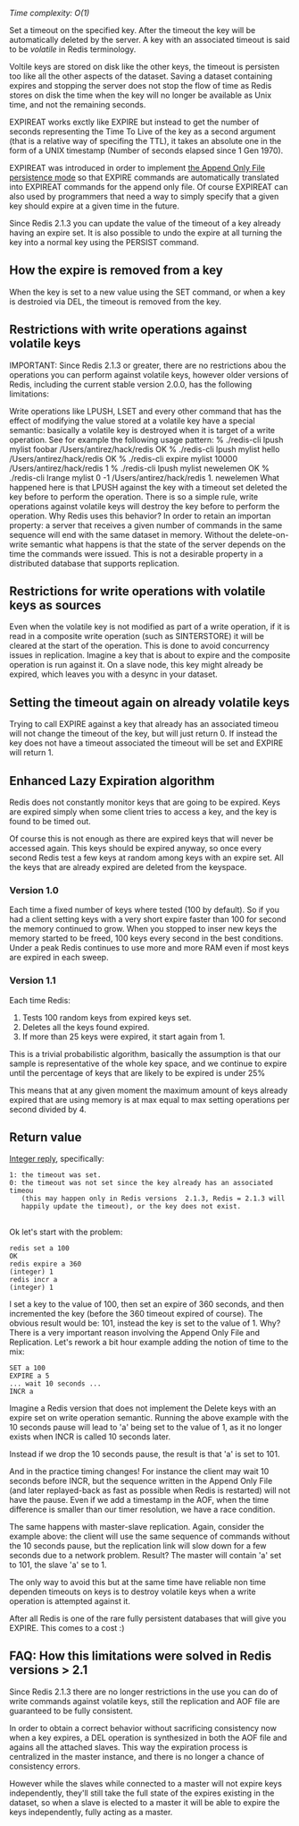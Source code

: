 

_Time complexity: O(1)_

Set a timeout on the specified key. After the timeout the key will be
automatically deleted by the server. A key with an associated timeout is
said to be _volatile_ in Redis terminology.

Voltile keys are stored on disk like the other keys, the timeout is persisten
too like all the other aspects of the dataset. Saving a dataset containing
expires and stopping the server does not stop the flow of time as Redis
stores on disk the time when the key will no longer be available as Unix
time, and not the remaining seconds.

EXPIREAT works exctly like EXPIRE but instead to get the number of seconds
representing the Time To Live of the key as a second argument (that is a
relative way of specifing the TTL), it takes an absolute one in the form of
a UNIX timestamp (Number of seconds elapsed since 1 Gen 1970).

EXPIREAT was introduced in order to implement [the Append Only File persistence mode][1]
so that EXPIRE commands are automatically translated into
EXPIREAT commands for the append only file. Of course EXPIREAT can also
used by programmers that need a way to simply specify that a given key
should expire at a given time in the future.

Since Redis 2.1.3 you can update the value of the timeout of a key already
having an expire set. It is also possible to undo the expire at all
turning the key into a normal key using the PERSIST command.

## How the expire is removed from a key

When the key is set to a new value using the SET command, or when a key
is destroied via DEL, the timeout is removed from the key.

## Restrictions with write operations against volatile keys

IMPORTANT: Since Redis 2.1.3 or greater, there are no restrictions abou
the operations you can perform against volatile keys, however older versions
of Redis, including the current stable version 2.0.0, has the following
limitations:

Write operations like LPUSH, LSET and every other command that has the
effect of modifying the value stored at a volatile key have a special semantic:
basically a volatile key is destroyed when it is target of a write operation.
See for example the following usage pattern:
	% ./redis-cli lpush mylist foobar /Users/antirez/hack/redis
	OK
	% ./redis-cli lpush mylist hello  /Users/antirez/hack/redis
	OK
	% ./redis-cli expire mylist 10000 /Users/antirez/hack/redis
	1
	% ./redis-cli lpush mylist newelemen
	OK
	% ./redis-cli lrange mylist 0 -1  /Users/antirez/hack/redis
	1. newelemen
What happened here is that LPUSH against the key with a timeout set deleted
the key before to perform the operation. There is so a simple rule, write
operations against volatile keys will destroy the key before to perform the
operation. Why Redis uses this behavior? In order to retain an importan
property: a server that receives a given number of commands in the same
sequence will end with the same dataset in memory. Without the delete-on-write
semantic what happens is that the state of the server depends on the time
the commands were issued. This is not a desirable property in a distributed database
that supports replication.

## Restrictions for write operations with volatile keys as sources

Even when the volatile key is not modified as part of a write operation, if
it is read in a composite write operation (such as SINTERSTORE) it will be
cleared at the start of the operation. This is done to avoid concurrency issues
in replication. Imagine a key that is about to expire and the composite operation
is run against it. On a slave node, this key might already be expired, which
leaves you with a desync in your dataset.

## Setting the timeout again on already volatile keys

Trying to call EXPIRE against a key that already has an associated timeou
will not change the timeout of the key, but will just return 0. If instead
the key does not have a timeout associated the timeout will be set and EXPIRE
will return 1.

## Enhanced Lazy Expiration algorithm

Redis does not constantly monitor keys that are going to be expired.
Keys are expired simply when some client tries to access a key, and
the key is found to be timed out.

Of course this is not enough as there are expired keys that will never
be accessed again. This keys should be expired anyway, so once every
second Redis test a few keys at random among keys with an  expire set.
All the keys that are already expired are deleted from the keyspace.

### Version 1.0

Each time a fixed number of keys where tested (100 by default). So if
you had a client setting keys with a very short expire faster than 100
for second the memory continued to grow. When you stopped to inser
new keys the memory started to be freed, 100 keys every second in the
best conditions. Under a peak Redis continues to use more and more RAM
even if most keys are expired in each sweep.

### Version 1.1

Each time Redis:

1. Tests 100 random keys from expired keys set.
2. Deletes all the keys found expired.
3. If more than 25 keys were expired, it start again from 1.

This is a trivial probabilistic algorithm, basically the assumption is
that our sample is representative of the whole key space,
and we continue to expire until the percentage of keys that are likely
to be expired is under 25%

This means that at any given moment the maximum amount of keys already
expired that are using memory is at max equal to max setting operations
per second divided by 4.

## Return value

[Integer reply][2], specifically:

	1: the timeout was set.
	0: the timeout was not set since the key already has an associated timeou
	   (this may happen only in Redis versions  2.1.3, Redis = 2.1.3 will
	   happily update the timeout), or the key does not exist.

##

Ok let's start with the problem:

	redis set a 100
	OK
	redis expire a 360
	(integer) 1
	redis incr a
	(integer) 1

I set a key to the value of 100, then set an expire of 360 seconds, and then
incremented the key (before the 360 timeout expired of course). The obvious
result would be: 101, instead the key is set to the value of 1. Why? There
is a very important reason involving the Append Only File and Replication.
Let's rework a bit hour example adding the notion of time to the mix:

	SET a 100
	EXPIRE a 5
	... wait 10 seconds ...
	INCR a

Imagine a Redis version that does not implement the Delete keys with an expire
set on write operation semantic. Running the above example with the 10 seconds
pause will lead to 'a' being set to the value of 1, as it no longer exists
when INCR is called 10 seconds later.

Instead if we drop the 10 seconds pause, the result is that 'a' is set to 101.


And in the practice timing changes! For instance the client may wait 10 seconds
before INCR, but the sequence written in the Append Only File (and later replayed-back
as fast as possible when Redis is restarted) will not have the pause. Even
if we add a timestamp in the AOF, when the time difference is smaller than
our timer resolution, we have a race condition.

The same happens with master-slave replication. Again, consider the example
above: the client will use the same sequence of commands without the 10 seconds
pause, but the replication link will slow down for a few seconds due to a network
problem. Result? The master will contain 'a' set to 101, the slave 'a' se
to 1.

The only way to avoid this but at the same time have reliable non time dependen
timeouts on keys is to destroy volatile keys when a write operation is attempted
against it.

After all Redis is one of the rare fully persistent databases that will give
you EXPIRE. This comes to a cost :)

## FAQ: How this limitations were solved in Redis versions > 2.1

Since Redis 2.1.3 there are no longer restrictions in the use you can do of
write commands against volatile keys, still the replication and AOF file are
guaranteed to be fully consistent.

In order to obtain a correct behavior without sacrificing consistency now when
a key expires, a DEL operation is synthesized in both the AOF file and agains
all the attached slaves. This way the expiration process is centralized in
the master instance, and there is no longer a chance of consistency errors.


However while the slaves while connected to a master will not expire keys independently,
they'll still take the full state of the expires existing in the dataset, so
when a slave is elected to a master it will be able to expire the keys independently,
fully acting as a master.



[1]: /p/redis/wiki/AppendOnlyFileHowto
[2]: /p/redis/wiki/ReplyTypes
